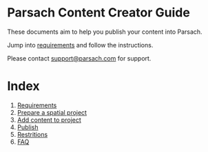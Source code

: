 # Parsach Content Creator Guide

These documents aim to help you publish your content into Parsach.

Jump into [requirements](https://github.com/parsach-official/learn-parsach/blob/main/requirements) and follow the instructions.

Please contact support@parsach.com for support.


# Index

1. [Requirements](https://github.com/parsach-official/learn-parsach/blob/main/requirements.md)
2. [Prepare a spatial project](https://github.com/parsach-official/learn-parsach/blob/main/prepare_vr_project.md)
3. [Add content to project](https://github.com/parsach-official/learn-parsach/blob/main/add_content.md)
4. [Publish](https://github.com/parsach-official/learn-parsach/blob/main/publish.md)
5. [Restritions](https://github.com/parsach-official/learn-parsach/blob/main/restrictions.md)
6. [FAQ](https://github.com/parsach-official/learn-parsach/blob/main/faq.md)
